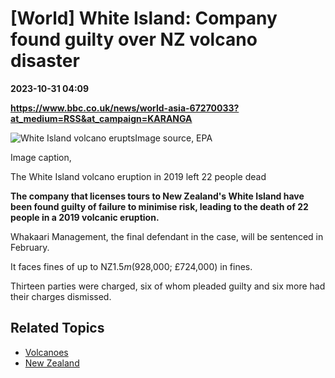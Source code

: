 # [World] White Island: Company found guilty over NZ volcano disaster

**2023-10-31 04:09**

**https://www.bbc.co.uk/news/world-asia-67270033?at_medium=RSS&at_campaign=KARANGA**

![White Island volcano erupts](https://ichef.bbci.co.uk/news/976/cpsprodpb/DDFB/production/_131572865_55231a19266d02614c63338832b1a7b2b017f5f90_12_2630_14801000x563.jpg)Image source, EPA

Image caption,

The White Island volcano eruption in 2019 left 22 people dead

**The company that licenses tours to New Zealand's White Island have been found guilty of failure to minimise risk, leading to the death of 22 people in a 2019 volcanic eruption.**

Whakaari Management, the final defendant in the case, will be sentenced in February.

It faces fines of up to NZ$1.5m ($928,000; £724,000) in fines.

Thirteen parties were charged, six of whom pleaded guilty and six more had their charges dismissed.

Related Topics
--------------

*   [Volcanoes](https://www.bbc.co.uk/news/topics/c340r9zgpnkt)
*   [New Zealand](https://www.bbc.co.uk/news/topics/cz4pr2gd8v2t)